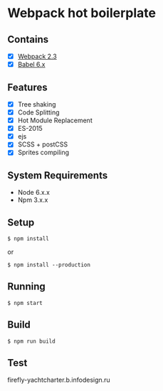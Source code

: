 #  Webpack hot boilerplate

## Contains

- [x] [Webpack 2.3](https://webpack.js.org/)
- [x] [Babel 6.x](https://babeljs.io/)

## Features

- [x] Tree shaking
- [x] Code Splitting
- [x] Hot Module Replacement
- [x] ES-2015
- [x] ejs
- [x] SCSS + postCSS
- [x] Sprites compiling

## System Requirements

- Node 6.x.x
- Npm 3.x.x

## Setup

```
$ npm install
```
or
```
$ npm install --production
```

## Running

```
$ npm start
```

## Build

```
$ npm run build
```
## Test
firefly-yachtcharter.b.infodesign.ru
